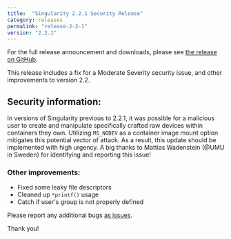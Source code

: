```yaml
---
title:  "Singularity 2.2.1 Security Release"
category: releases
permalink: "release-2-2-1"
version: "2.2.1"
---
```


For the full release announcement and downloads, please see <a target="_blank" href="https://github.com/singularityware/singularity/releases/tag/2.2.1">the release on GitHub</a>.

This release includes a fix for a Moderate Severity security issue, and other improvements to version 2.2.

## Security information:

In versions of Singularity previous to 2.2.1, it was possible for a malicious user to create and manipulate specifically crafted raw devices within containers they own. Utilizing `MS_NODEV` as a container image mount option mitigates this potential vector of attack. As a result, this update should be implemented with high urgency. A big thanks to Mattias Wadenstein (@UMU in Sweden) for identifying and reporting this issue!


### Other improvements:

* Fixed some leaky file descriptors
* Cleaned up `*printf()` usage
* Catch if user's group is not properly defined

Please report any additional bugs <a href="https://github.com/singularityware/singularity/issues/new" target="_blank">as issues</a>.

Thank you!
